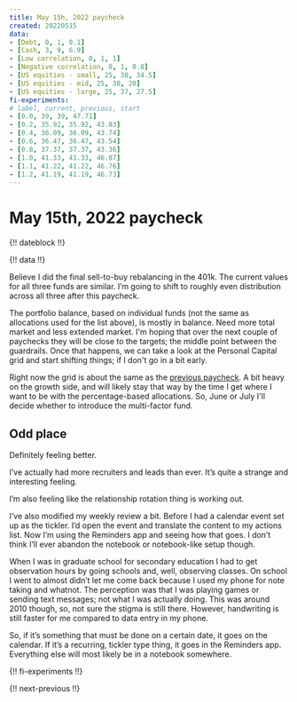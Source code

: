 ```yaml
---
title: May 15h, 2022 paycheck
created: 20220515
data:
- [Debt, 0, 1, 0.1]
- [Cash, 3, 9, 6.9]
- [Low correlation, 0, 1, 1]
- [Negative correlation, 0, 1, 0.8]
- [US equities - small, 25, 38, 34.5]
- [US equities - mid, 25, 38, 28]
- [US equities - large, 25, 37, 27.5]
fi-experiments:
# label, current, previous, start
- [0.0, 39, 39, 47.71]
- [0.2, 35.92, 35.92, 43.83]
- [0.4, 36.09, 36.09, 43.74]
- [0.6, 36.47, 36.47, 43.54]
- [0.8, 37.37, 37.37, 43.36]
- [1.0, 41.33, 41.33, 46.87]
- [1.1, 41.22, 41.22, 46.76]
- [1.2, 41.19, 41.19, 46.73]
---
```


# May 15th, 2022 paycheck

{!! dateblock !!}

{!! data !!}

Believe I did the final sell-to-buy rebalancing in the 401k. The current values for all three funds are similar. I’m going to shift to roughly even distribution across all three after this paycheck.

The portfolio balance, based on individual funds (not the same as allocations used for the list above), is mostly in balance. Need more total market and less extended market. I'm hoping that over the next couple of paychecks they will be close to the targets; the middle point between the guardrails. Once that happens, we can take a look at the Personal Capital grid and start shifting things; if I don't go in a bit early.

Right now the grid is about the same as the [previous paycheck](/experiences/finances/paycheck-to-paycheck/20220501/#portfolio-balance-overall). A bit heavy on the growth side, and will likely stay that way by the time I get where I want to be with the percentage-based allocations. So, June or July I'll decide whether to introduce the multi-factor fund.

## Odd place

Definitely feeling better.

I’ve actually had more recruiters and leads than ever. It’s quite a strange and interesting feeling.

I’m also feeling like the relationship rotation thing is working out.

I’ve also modified my weekly review a bit. Before I had a calendar event set up as the tickler. I’d open the event and translate the content to my actions list. Now I’m using the Reminders app and seeing how that goes. I don’t think I’ll ever abandon the notebook or notebook-like setup though. 

When I was in graduate school for secondary education I had to get observation hours by going schools and, well, observing classes. On school I went to almost didn’t let me come back because I used my phone for note taking and whatnot. The perception was that I was playing games or sending text messages; not what I was actually doing. This was around 2010 though, so, not sure the stigma is still there. However, handwriting is still faster for me compared to data entry in my phone.

So, if it’s something that must be done on a certain date, it goes on the calendar. If it’s a recurring, tickler type thing, it goes in the Reminders app. Everything else will most likely be in a notebook somewhere.

{!! fi-experiments !!}

{!! next-previous !!}
